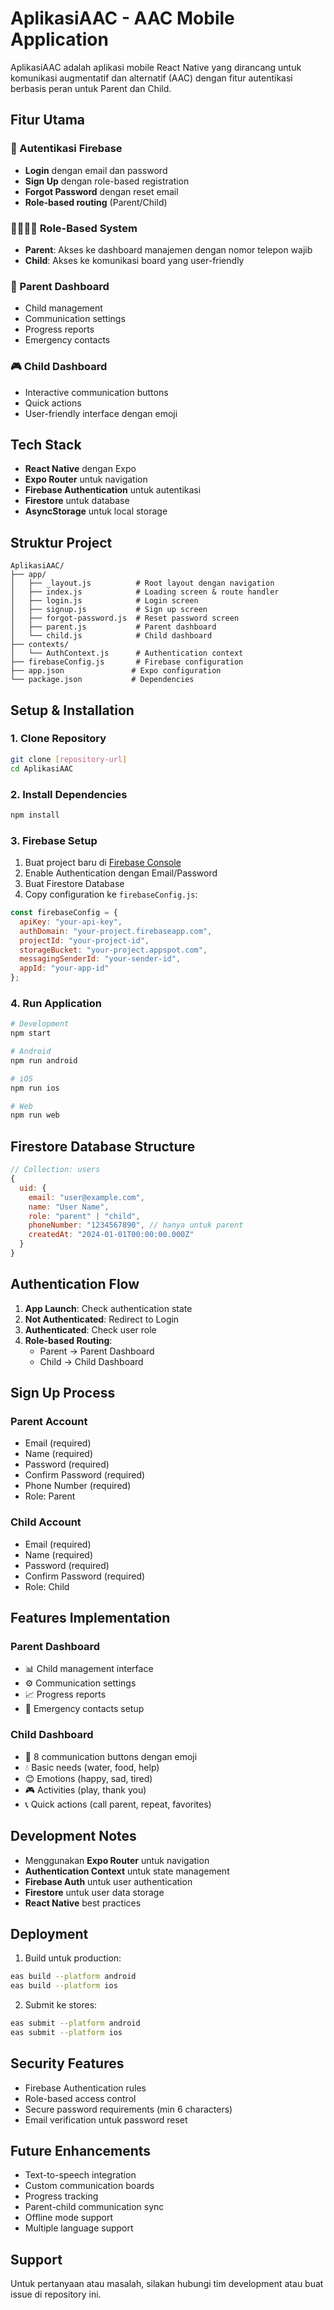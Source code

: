 # AplikasiAAC - AAC Mobile Application

AplikasiAAC adalah aplikasi mobile React Native yang dirancang untuk komunikasi augmentatif dan alternatif (AAC) dengan fitur autentikasi berbasis peran untuk Parent dan Child.

## Fitur Utama

### 🔐 Autentikasi Firebase
- **Login** dengan email dan password
- **Sign Up** dengan role-based registration
- **Forgot Password** dengan reset email
- **Role-based routing** (Parent/Child)

### 👨‍👩‍👧‍👦 Role-Based System
- **Parent**: Akses ke dashboard manajemen dengan nomor telepon wajib
- **Child**: Akses ke komunikasi board yang user-friendly

### 📱 Parent Dashboard
- Child management
- Communication settings
- Progress reports
- Emergency contacts

### 🎮 Child Dashboard
- Interactive communication buttons
- Quick actions
- User-friendly interface dengan emoji

## Tech Stack

- **React Native** dengan Expo
- **Expo Router** untuk navigation
- **Firebase Authentication** untuk autentikasi
- **Firestore** untuk database
- **AsyncStorage** untuk local storage

## Struktur Project

```
AplikasiAAC/
├── app/
│   ├── _layout.js          # Root layout dengan navigation
│   ├── index.js            # Loading screen & route handler
│   ├── login.js            # Login screen
│   ├── signup.js           # Sign up screen
│   ├── forgot-password.js  # Reset password screen
│   ├── parent.js           # Parent dashboard
│   └── child.js            # Child dashboard
├── contexts/
│   └── AuthContext.js      # Authentication context
├── firebaseConfig.js       # Firebase configuration
├── app.json               # Expo configuration
└── package.json           # Dependencies
```

## Setup & Installation

### 1. Clone Repository
```bash
git clone [repository-url]
cd AplikasiAAC
```

### 2. Install Dependencies
```bash
npm install
```

### 3. Firebase Setup
1. Buat project baru di [Firebase Console](https://console.firebase.google.com/)
2. Enable Authentication dengan Email/Password
3. Buat Firestore Database
4. Copy configuration ke `firebaseConfig.js`:

```javascript
const firebaseConfig = {
  apiKey: "your-api-key",
  authDomain: "your-project.firebaseapp.com",
  projectId: "your-project-id",
  storageBucket: "your-project.appspot.com",
  messagingSenderId: "your-sender-id",
  appId: "your-app-id"
};
```

### 4. Run Application
```bash
# Development
npm start

# Android
npm run android

# iOS
npm run ios

# Web
npm run web
```

## Firestore Database Structure

```javascript
// Collection: users
{
  uid: {
    email: "user@example.com",
    name: "User Name",
    role: "parent" | "child",
    phoneNumber: "1234567890", // hanya untuk parent
    createdAt: "2024-01-01T00:00:00.000Z"
  }
}
```

## Authentication Flow

1. **App Launch**: Check authentication state
2. **Not Authenticated**: Redirect to Login
3. **Authenticated**: Check user role
4. **Role-based Routing**:
   - Parent → Parent Dashboard
   - Child → Child Dashboard

## Sign Up Process

### Parent Account
- Email (required)
- Name (required)
- Password (required)
- Confirm Password (required)
- Phone Number (required)
- Role: Parent

### Child Account
- Email (required)
- Name (required)
- Password (required)
- Confirm Password (required)
- Role: Child

## Features Implementation

### Parent Dashboard
- 📊 Child management interface
- ⚙️ Communication settings
- 📈 Progress reports
- 🚨 Emergency contacts setup

### Child Dashboard
- 🎯 8 communication buttons dengan emoji
- 💧 Basic needs (water, food, help)
- 😊 Emotions (happy, sad, tired)
- 🎮 Activities (play, thank you)
- 📞 Quick actions (call parent, repeat, favorites)

## Development Notes

- Menggunakan **Expo Router** untuk navigation
- **Authentication Context** untuk state management
- **Firebase Auth** untuk user authentication
- **Firestore** untuk user data storage
- **React Native** best practices

## Deployment

1. Build untuk production:
```bash
eas build --platform android
eas build --platform ios
```

2. Submit ke stores:
```bash
eas submit --platform android
eas submit --platform ios
```

## Security Features

- Firebase Authentication rules
- Role-based access control
- Secure password requirements (min 6 characters)
- Email verification untuk password reset

## Future Enhancements

- Text-to-speech integration
- Custom communication boards
- Progress tracking
- Parent-child communication sync
- Offline mode support
- Multiple language support

## Support

Untuk pertanyaan atau masalah, silakan hubungi tim development atau buat issue di repository ini.